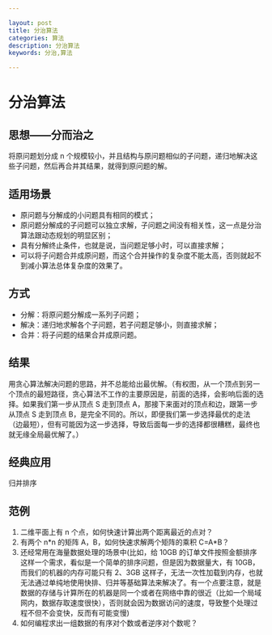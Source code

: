 ```yaml
---

layout: post
title: 分治算法
categories: 算法
description: 分治算法
keywords: 分治,算法

---
```

# 分治算法
## 思想——分而治之
将原问题划分成 n 个规模较小，并且结构与原问题相似的子问题，递归地解决这些子问题，然后再合并其结果，就得到原问题的解。
## 适用场景
* 原问题与分解成的小问题具有相同的模式；
*  原问题分解成的子问题可以独立求解，子问题之间没有相关性，这一点是分治算法跟动态规划的明显区别；
*  具有分解终止条件，也就是说，当问题足够小时，可以直接求解；
*  可以将子问题合并成原问题，而这个合并操作的复杂度不能太高，否则就起不到减小算法总体复杂度的效果了。

## 方式
* 分解：将原问题分解成一系列子问题；
* 解决：递归地求解各个子问题，若子问题足够小，则直接求解；
* 合并：将子问题的结果合并成原问题。

## 结果
用贪心算法解决问题的思路，并不总能给出最优解。（有权图，从一个顶点到另一个顶点的最短路径，贪心算法不工作的主要原因是，前面的选择，会影响后面的选择。如果我们第一步从顶点 S 走到顶点 A，那接下来面对的顶点和边，跟第一步从顶点 S 走到顶点 B，是完全不同的。所以，即便我们第一步选择最优的走法（边最短），但有可能因为这一步选择，导致后面每一步的选择都很糟糕，最终也就无缘全局最优解了。）

##  经典应用
 归并排序
## 范例
1. 二维平面上有 n 个点，如何快速计算出两个距离最近的点对？
2. 有两个 n\*n 的矩阵 A，B，如何快速求解两个矩阵的乘积 C=A*B？
3. 还经常用在海量数据处理的场景中(比如，给 10GB 的订单文件按照金额排序这样一个需求，看似是一个简单的排序问题，但是因为数据量大，有 10GB，而我们的机器的内存可能只有 2、3GB 这样子，无法一次性加载到内存，也就无法通过单纯地使用快排、归并等基础算法来解决了。有一个点要注意，就是数据的存储与计算所在的机器是同一个或者在网络中靠的很近（比如一个局域网内，数据存取速度很快），否则就会因为数据访问的速度，导致整个处理过程不但不会变快，反而有可能变慢)
4. 如何编程求出一组数据的有序对个数或者逆序对个数呢？